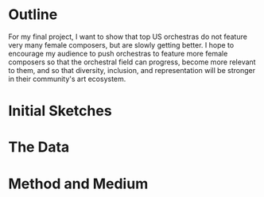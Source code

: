 # Outline
For my final project, I want to show that top US orchestras do not feature very many female composers, but are slowly getting better. I hope to encourage my audience to push orchestras to feature more female composers so that the orchestral field can progress, become more relevant to them, and so that diversity, inclusion, and representation will be stronger in their community's art ecosystem.  

# Initial Sketches

# The Data

# Method and Medium
